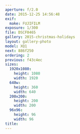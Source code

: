 ```yaml
---
aperture: f/2.0
date: 2015-12-25 14:56:48
exif:
  make: FUJIFILM
exposure: 1/300
file: DSCF0465
gallery: 2015-christmas-holidays
layout: gallery-photo
model: XQ1
next: 886f250
ordering: 2
previous: f43c4ec
sizes:
  1920x1080:
    height: 1080
    width: 1920
  640w:
    height: 360
    width: 640
  200x200:
    height: 200
    width: 200
  96x96:
    height: 96
    width: 96
title: 
---
```

